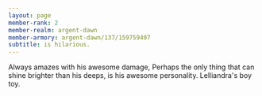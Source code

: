 ```yaml
---
layout: page
member-rank: 2
member-realm: argent-dawn
member-armory: argent-dawn/137/159759497
subtitle: is hilarious.
---
```


Always amazes with his awesome damage, Perhaps the only thing that can shine brighter than his deeps, is his awesome personality.  Lelliandra's boy toy.
